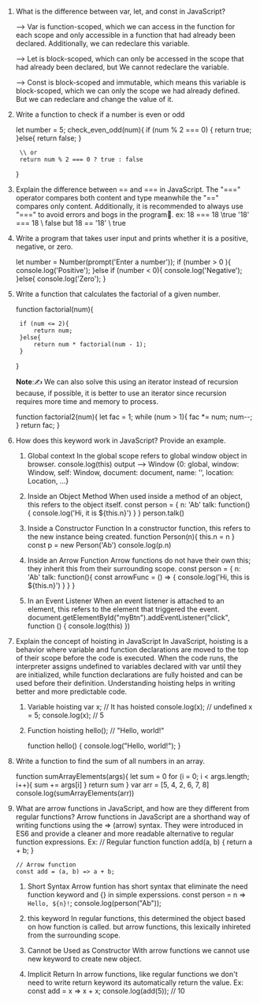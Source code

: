 1. What is the difference between var, let, and const in JavaScript?

	--> Var is function-scoped, which we can access in the function for each scope and only
		accessible in a function that had already been declared. Additionally, we can redeclare this variable.

	--> Let is block-scoped, which can only be accessed in the scope that had already been declared, but
		We cannot redeclare the variable.

	--> Const is block-scoped and immutable, which means this variable is block-scoped, which we can
		only the scope we had already defined. But we can redeclare and change the value of it.

2. Write a function to check if a number is even or odd

	let number = 5;
	check_even_odd(num){
		if (num % 2 === 0) {
			return true;
		}else{
			return false;
		}
		
		\\ or 
		return num % 2 === 0 ? true : false
	}

3. Explain the difference between == and === in JavaScript.
	The "===" operator compares both content and type meanwhile the "==" compares only content. Additionally,
	it is recommended to always use "===" to avoid errors and bogs in the program👀.
		ex: 
		18 === 18 \\true		'18' === 18 \\ false  	but 18 == '18' \\ true

4. Write a program that takes user input and prints whether it is a positive, negative, or zero.

	let number = Number(prompt('Enter a number'));
	if (number > 0 ){
		console.log('Positive');
	}else if (number < 0){
		console.log('Negative');
	}else{
		console.log('Zero');
	}

6. Write a function that calculates the factorial of a given number.
	
	function factorial(num){
		
		if (num <= 2){
			return num;
		}else{
			return num * factorial(num - 1);
		}
	}

	**Note**:✍ We can also solve this using an iterator instead of recursion because, if possible, it is better to use an iterator since recursion requires more time and memory to process.

	function factorial2(num){
		let fac = 1;
		while (num > 1){
			fac *= num;
			num--;
		}
		return fac;
	}


7. How does this keyword work in JavaScript? Provide an example.
	1. Global context
	In the global scope refers to global window object in browser.
		console.log(this)
		output --> Window {0: global, window: Window, self: Window, document: document, name: '', location: Location, …}

	2. Inside an Object Method
	When used inside a method of an object, this refers to the object itself.
		const person = {
			n: 'Ab'
			talk: function(){
				console.log('Hi, it is ${this.n}')
			}
		}
		person.talk()

	3. Inside a Constructor Function
	In a constructor function, this refers to the new instance being created.
		function Person(n){
			this.n = n
		}
		const p = new Person('Ab')
		console.log(p.n)

	4. Inside an Arrow Function
	Arrow functions do not have their own this; they inherit this from their surrounding scope.
		const person = {
			n: 'Ab'
			talk: function(){
				const arrowFunc = () => {
					console.log('Hi, this is ${this.n}')
				}
			}
		}

	5. In an Event Listener
	When an event listener is attached to an element, this refers to the element that triggered the event.
		document.getElementById("myBtn").addEventListener("click", function () {
			console.log(this)
		})
	
8. Explain the concept of hoisting in JavaScript
	In JavaScript, hoisting is a behavior where variable and function declarations are moved to the top of their scope before the code is executed. When the code runs, the interpreter assigns undefined to variables declared with var until they are initialized, while function declarations are fully hoisted and can be used before their definition. Understanding hoisting helps in writing better and more predictable code.

	1. Variable hoisting
		var x; // It has hoisted 
		console.log(x); // undefined
		x = 5;
		console.log(x); // 5

	2. Function hoisting 
		hello(); // "Hello, world!" 

		function hello() {
			console.log("Hello, world!");
		}

9. Write a function to find the sum of all numbers in an array.
	
	function sumArrayElements(args){
		let sum = 0
		for (i = 0; i < args.length; i++){
			sum += args[i]
		}
		return sum
	}
	var arr = [5, 4, 2, 6, 7, 8]
	console.log(sumArrayElements(arr))

10. What are arrow functions in JavaScript, and how are they different from regular functions?
	Arrow functions in JavaScript are a shorthand way of writing functions using the => (arrow) syntax.
	They were introduced in ES6 and provide a cleaner and more readable alternative to regular function expressions.
	Ex:
		// Regular function
		function add(a, b) {
			return a + b;
		}

		// Arrow function
		const add = (a, b) => a + b;
	
	1. Short Syntax 
	Arrow funtion has short syntax that eliminate the need function keyword and {} in simple experssions.
		const person = n => `Hello, ${n}!`;
		console.log(person("Ab"));
	
	2. this keyword
		In regular functions, this determined the object based on how function is called.
		but arrow functions, this lexically inhireted from the surrounding scope.
	
	3. Cannot be Used as Constructor 
		With arrow functions we cannot use new keyword to create new object.

	4. Implicit Return
		In arrow functions, like regular functions we don't need to write return keyword its automatically return the value.
		Ex:
			const add = x => x + x;
			console.log(add(5)); // 10
